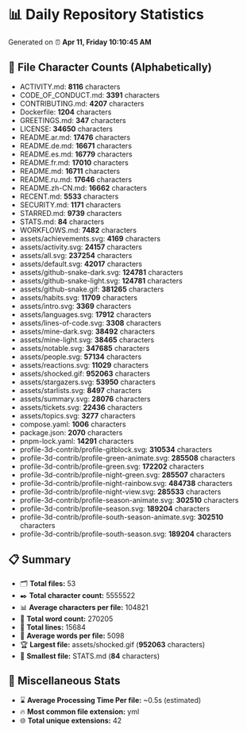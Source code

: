# 📊 Daily Repository Statistics
Generated on ⏰ **Apr 11, Friday 10:10:45 AM**

## 📂 File Character Counts (Alphabetically)
- ACTIVITY.md: **8116** characters
- CODE_OF_CONDUCT.md: **3391** characters
- CONTRIBUTING.md: **4207** characters
- Dockerfile: **1204** characters
- GREETINGS.md: **347** characters
- LICENSE: **34650** characters
- README.ar.md: **17476** characters
- README.de.md: **16671** characters
- README.es.md: **16779** characters
- README.fr.md: **17010** characters
- README.md: **16711** characters
- README.ru.md: **17646** characters
- README.zh-CN.md: **16662** characters
- RECENT.md: **5533** characters
- SECURITY.md: **1171** characters
- STARRED.md: **9739** characters
- STATS.md: **84** characters
- WORKFLOWS.md: **7482** characters
- assets/achievements.svg: **4169** characters
- assets/activity.svg: **24157** characters
- assets/all.svg: **237254** characters
- assets/default.svg: **42017** characters
- assets/github-snake-dark.svg: **124781** characters
- assets/github-snake-light.svg: **124781** characters
- assets/github-snake.gif: **381265** characters
- assets/habits.svg: **11709** characters
- assets/intro.svg: **3369** characters
- assets/languages.svg: **17912** characters
- assets/lines-of-code.svg: **3308** characters
- assets/mine-dark.svg: **38492** characters
- assets/mine-light.svg: **38465** characters
- assets/notable.svg: **347685** characters
- assets/people.svg: **57134** characters
- assets/reactions.svg: **11029** characters
- assets/shocked.gif: **952063** characters
- assets/stargazers.svg: **53950** characters
- assets/starlists.svg: **8497** characters
- assets/summary.svg: **28076** characters
- assets/tickets.svg: **22436** characters
- assets/topics.svg: **3277** characters
- compose.yaml: **1006** characters
- package.json: **2070** characters
- pnpm-lock.yaml: **14291** characters
- profile-3d-contrib/profile-gitblock.svg: **310534** characters
- profile-3d-contrib/profile-green-animate.svg: **285508** characters
- profile-3d-contrib/profile-green.svg: **172202** characters
- profile-3d-contrib/profile-night-green.svg: **285507** characters
- profile-3d-contrib/profile-night-rainbow.svg: **484738** characters
- profile-3d-contrib/profile-night-view.svg: **285533** characters
- profile-3d-contrib/profile-season-animate.svg: **302510** characters
- profile-3d-contrib/profile-season.svg: **189204** characters
- profile-3d-contrib/profile-south-season-animate.svg: **302510** characters
- profile-3d-contrib/profile-south-season.svg: **189204** characters

## 📋 Summary
- 🗂️ **Total files:** 53
- ✒️ **Total character count:** 5555522
- 📊 **Average characters per file:** 104821
- 📝 **Total word count:** 270205
- 🧾 **Total lines:** 15684
- 📐 **Average words per file:** 5098
- 🏆 **Largest file:** assets/shocked.gif (**952063** characters)
- 🥉 **Smallest file:** STATS.md (**84** characters)

## 🌟 Miscellaneous Stats
- ⌛ **Average Processing Time Per file:** ~0.5s (estimated)
- 🔥 **Most common file extension:** yml
- 🌐 **Total unique extensions:** 42

